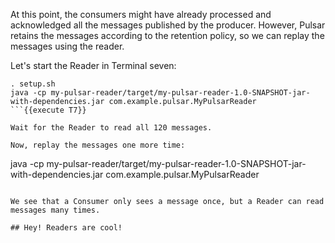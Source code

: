 At this point, the consumers might have already processed and acknowledged all the messages published by the producer.
However, Pulsar retains the messages according to the retention policy, so we can replay the messages using the reader.

Let's start the Reader in Terminal seven:
```
. setup.sh
java -cp my-pulsar-reader/target/my-pulsar-reader-1.0-SNAPSHOT-jar-with-dependencies.jar com.example.pulsar.MyPulsarReader
```{{execute T7}}

Wait for the Reader to read all 120 messages.

Now, replay the messages one more time:
```
java -cp my-pulsar-reader/target/my-pulsar-reader-1.0-SNAPSHOT-jar-with-dependencies.jar com.example.pulsar.MyPulsarReader
```{{execute T7}}

We see that a Consumer only sees a message once, but a Reader can read messages many times.

## Hey! Readers are cool!
